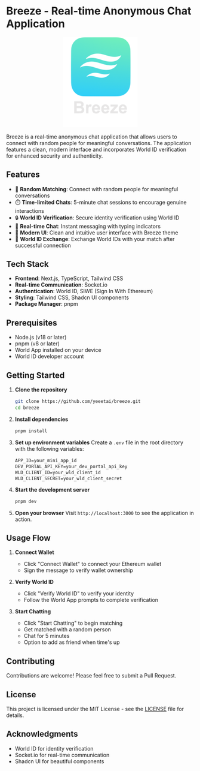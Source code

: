 # Breeze - Real-time Anonymous Chat Application

<div align="center">
  <img src="./apps/breeze-app/public/breeze_with_name.png" alt="Breeze Logo" width="200"/>
</div>

Breeze is a real-time anonymous chat application that allows users to connect with random people for meaningful conversations. The application features a clean, modern interface and incorporates World ID verification for enhanced security and authenticity.

## Features

- 🎯 **Random Matching**: Connect with random people for meaningful conversations
- ⏱️ **Time-limited Chats**: 5-minute chat sessions to encourage genuine interactions
- 🔒 **World ID Verification**: Secure identity verification using World ID
- 💬 **Real-time Chat**: Instant messaging with typing indicators
- 🎨 **Modern UI**: Clean and intuitive user interface with Breeze theme
- 🔄 **World ID Exchange**: Exchange World IDs with your match after successful connection

## Tech Stack

- **Frontend**: Next.js, TypeScript, Tailwind CSS
- **Real-time Communication**: Socket.io
- **Authentication**: World ID, SIWE (Sign In With Ethereum)
- **Styling**: Tailwind CSS, Shadcn UI components
- **Package Manager**: pnpm

## Prerequisites

- Node.js (v18 or later)
- pnpm (v8 or later)
- World App installed on your device
- World ID developer account

## Getting Started

1. **Clone the repository**
   ```bash
   git clone https://github.com/yeeetai/breeze.git
   cd breeze
   ```

2. **Install dependencies**
   ```bash
   pnpm install
   ```

3. **Set up environment variables**
   Create a `.env` file in the root directory with the following variables:
   ```
   APP_ID=your_mini_app_id
   DEV_PORTAL_API_KEY=your_dev_portal_api_key
   WLD_CLIENT_ID=your_wld_client_id
   WLD_CLIENT_SECRET=your_wld_client_secret
   ```

4. **Start the development server**
   ```bash
   pnpm dev
   ```

5. **Open your browser**
   Visit `http://localhost:3000` to see the application in action.

## Usage Flow

1. **Connect Wallet**
   - Click "Connect Wallet" to connect your Ethereum wallet
   - Sign the message to verify wallet ownership

2. **Verify World ID**
   - Click "Verify World ID" to verify your identity
   - Follow the World App prompts to complete verification

3. **Start Chatting**
   - Click "Start Chatting" to begin matching
   - Get matched with a random person
   - Chat for 5 minutes
   - Option to add as friend when time's up

## Contributing

Contributions are welcome! Please feel free to submit a Pull Request.

## License

This project is licensed under the MIT License - see the [LICENSE](LICENSE) file for details.

## Acknowledgments

- World ID for identity verification
- Socket.io for real-time communication
- Shadcn UI for beautiful components
